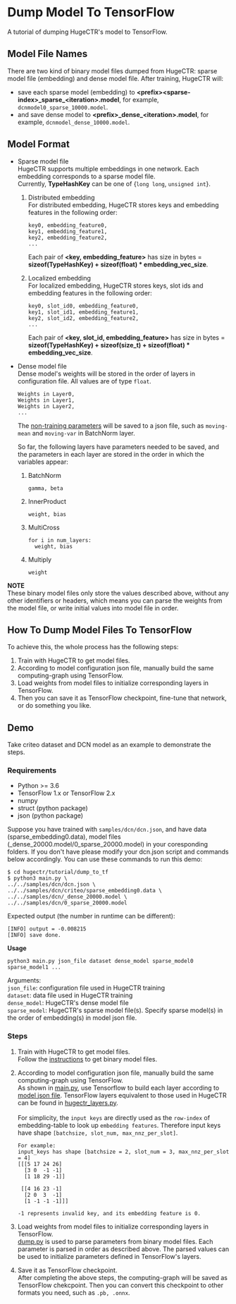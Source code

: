 # Dump Model To TensorFlow
A tutorial of dumping HugeCTR's model to TensorFlow.

## Model File Names
There are two kind of binary model files dumped from HugeCTR: sparse model file (embedding) and dense model file. After training, HugeCTR will:
- save each sparse model (embedding) to **\<prefix>\<sparse-index>\_sparse_\<iteration>.model**, for example, ```dcnmodel0_sparse_10000.model```.
- and save dense model to **\<prefix>\_dense_\<iteration>.model**, for example, ```dcnmodel_dense_10000.model```.

## Model Format 
+ Sparse model file <br>
HugeCTR supports multiple embeddings in one network. Each embedding corresponds to a sparse model file. <br>
Currently, **TypeHashKey** can be one of {`long long`,  `unsigned int`}.

  1. Distributed embedding <br>
For distributed embedding, HugeCTR stores keys and embedding features in the following order:
      ```
      key0, embedding_feature0, 
      key1, embedding_feature1, 
      key2, embedding_feature2,
      ...
      ```
      Each pair of **<key, embedding_feature>** has size in bytes = **sizeof(TypeHashKey) + sizeof(float) \* embedding_vec_size**.

  2. Localized embedding <br>
For localized embedding, HugeCTR stores keys, slot ids and embedding features in the following order:
      ```
      key0, slot_id0, embedding_feature0,
      key1, slot_id1, embedding_feature1,
      key2, slot_id2, embedding_feature2,
      ...
      ```
      Each pair of **<key, slot_id, embedding_feature>** has size in bytes = **sizeof(TypeHashKey) + sizeof(size_t) + sizeof(float) \* embedding_vec_size**.

+ Dense model file <br>
Dense model's weights will be stored in the order of layers in configuration file. All values are of type `float`.
  ```
  Weights in Layer0,
  Weights in Layer1, 
  Weights in Layer2,
  ...
  ```
  The [non-training parameters](../../docs/hugectr_user_guide.md#no-trained-parameters) will be saved to a json file, such as ```moving-mean``` and ```moving-var``` in BatchNorm layer. <br>

  So far, the following layers have parameters needed to be saved, and the parameters in each layer are stored in the order in which the variables appear:
  1. BatchNorm <br>
      ```
      gamma, beta
      ```

  2. InnerProduct <br>
      ```
      weight, bias
      ```

  3. MultiCross <br>
      ```
      for i in num_layers:
        weight, bias
      ```

  4. Multiply <br>
      ```
      weight
      ```

**NOTE** <br>
These binary model files only store the values described above, without any other identifiers or headers, which means you can parse the weights from the model file, or write initial values into model file in order.

## How To Dump Model Files To TensorFlow
To achieve this, the whole process has the following steps:<br>
1. Train with HugeCTR to get model files. 
2. According to model configuration json file, manually build the same computing-graph using TensorFlow.
3. Load weights from model files to initialize corresponding layers in TensorFlow.
4. Then you can save it as TensorFlow checkpoint, fine-tune that network, or do something you like.

## Demo 
Take criteo dataset and DCN model as an example to demonstrate the steps. 

### Requirements
+ Python >= 3.6
+ TensorFlow 1.x or TensorFlow 2.x
+ numpy
+ struct (python package)
+ json (python package)

Suppose you have trained with `samples/dcn/dcn.json`, and have data (sparse_embedding0.data), model files (_dense_20000.model/0_sparse_20000.model) in your coresponding folders.
If you don't have please modify your dcn.json script and commands below accordingly.
You can use these commands to run this demo:
```
$ cd hugectr/tutorial/dump_to_tf
$ python3 main.py \
../../samples/dcn/dcn.json \
../../samples/dcn/criteo/sparse_embedding0.data \
../../samples/dcn/_dense_20000.model \
../../samples/dcn/0_sparse_20000.model
```
Expected output (the number in runtime can be different):
```
[INFO] output = -0.008215
[INFO] save done.
```


**Usage** 
```
python3 main.py json_file dataset dense_model sparse_model0 sparse_model1 ...
```
Arguments: <br>
```json_file```: configuration file used in HugeCTR training <br>
```dataset```: data file used in HugeCTR training <br>
```dense_model```: HugeCTR's dense model file <br>
```sparse_model```: HugeCTR's sparse model file(s). Specify sparse model(s) in the order of embedding(s) in model json file.

### Steps
1. Train with HugeCTR to get model files.<br>
Follow the [instructions](../../samples/dcn/README.md) to get binary model files. 

2. According to model configuration json file, manually build the same computing-graph using TensorFlow.<br>
As shown in [main.py](./main.py), use Tensorflow to build each layer according to [model json file](../../samples/dcn/dcn.json). TensorFlow layers equivalent to those used in HugeCTR can be found in [hugectr_layers.py](./hugectr_layers.py). <br><br>
For simplicity, the ```input keys``` are directly used as the ```row-index``` of embedding-table to look up ```embedding features```. Therefore input keys have shape ```[batchsize, slot_num, max_nnz_per_slot]```. 
    ```
    For example:
    input_keys has shape [batchsize = 2, slot_num = 3, max_nnz_per_slot = 4]
    [[[5 17 24 26]
      [3 0  -1 -1]
      [1 18 29 -1]]
      
     [[4 16 23 -1]
      [2 0  3  -1]
      [1 -1 -1 -1]]]
      
    -1 represents invalid key, and its embedding feature is 0.
    ```

3. Load weights from model files to initialize corresponding layers in TensorFlow. <br>
[dump.py](./dump.py) is used to parse parameters from binary model files. Each parameter is parsed in order as described above. The parsed values can be used to initialize parameters defined in TensorFlow's layers.

4. Save it as TensorFlow checkpoint. <br>
After completing the above steps, the computing-graph will be saved as TensorFlow chekcpoint. Then you can convert this checkpoint to other formats you need, such as ```.pb, .onnx```.


